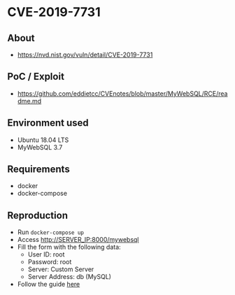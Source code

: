# CVE-2019-7731

## About
* <https://nvd.nist.gov/vuln/detail/CVE-2019-7731>


## PoC / Exploit
 * <https://github.com/eddietcc/CVEnotes/blob/master/MyWebSQL/RCE/readme.md>

## Environment used
* Ubuntu 18.04 LTS
* MyWebSQL 3.7

## Requirements
* docker
* docker-compose
## Reproduction 
* Run  `docker-compose up`
* Access <http://SERVER_IP:8000/mywebsql> 
* Fill the form with the following data:
    - User ID: root
    - Password: root
    - Server: Custom Server
    - Server Address: db (MySQL)
* Follow the guide [here](https://github.com/eddietcc/CVEnotes/blob/master/MyWebSQL/RCE/readme.md)
